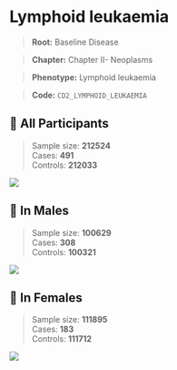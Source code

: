 # Lymphoid leukaemia

> **Root:** Baseline Disease  

> **Chapter:** Chapter II- Neoplasms  

> **Phenotype:** Lymphoid leukaemia  

> **Code:** `CD2_LYMPHOID_LEUKAEMIA`

## 🧪 All Participants  
> Sample size: **212524**  
> Cases: **491**  
> Controls: **212033**
<img src="/Disease/Figures/ALL/Incidence/CD2_LYMPHOID_LEUKAEMIA.png"/>
<CsvTable src="/public/Disease/Data/ALL/Incidence/COX_CD2_LYMPHOID_LEUKAEMIA.csv" label="🔍 View full results" />

## 👨 In Males  
> Sample size: **100629**  
> Cases: **308**  
> Controls: **100321**
<img src="/Disease/Figures/Male/Incidence/CD2_LYMPHOID_LEUKAEMIA.png"/>
<CsvTable src="/public/Disease/Data/Male/Incidence/COX_CD2_LYMPHOID_LEUKAEMIA.csv" label="🔍 View full results" />

## 👩 In Females  
> Sample size: **111895**  
> Cases: **183**  
> Controls: **111712**
<img src="/Disease/Figures/Female/Incidence/CD2_LYMPHOID_LEUKAEMIA.png"/>
<CsvTable src="/public/Disease/Data/Female/Incidence/COX_CD2_LYMPHOID_LEUKAEMIA.csv" label="🔍 View full results" />
